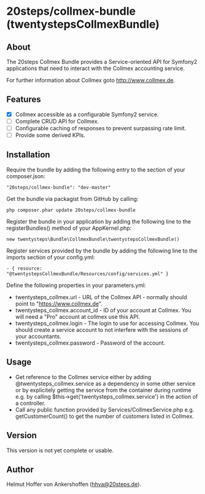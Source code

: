 # 20steps/collmex-bundle (twentystepsCollmexBundle)

## About

The 20steps Collmex Bundle provides a Service-oriented API for Symfony2 applications that need to interact with the Collmex accounting service.

For further information about Collmex goto http://www.collmex.de.

## Features

- [x] Collmex accessible as a configurable Symfony2 service.
- [ ] Complete CRUD API for Collmex.
- [ ] Configurable caching of responses to prevent surpassing rate limit.
- [ ] Provide some derived KPIs.

## Installation

Require the bundle by adding the following entry to the section of your composer.json:
```
"20steps/collmex-bundle": "dev-master"
```

Get the bundle via packagist from GitHub by calling:
```
php composer.phar update 20steps/collmex-bundle
```

Register the bundle in your application by adding the following line to the registerBundles() method of your AppKernel.php:  
```
new twentysteps\Bundle\CollmexBundle\twentystepsCollmexBundle()
```

Register services provided by the bundle by adding the following line to the imports section of your config.yml:  
```
- { resource: "@twentystepsCollmexBundle/Resources/config/services.yml" }
```

Define the following properties in your parameters.yml:  
* twentysteps_collmex.url - URL of the Collmex API - normally should point to "https://www.collmex.de".
* twentysteps_collmex.account_id - ID of your account at Collmex. You will need a "Pro" account at collmex use this API.
* twentysteps_collmex.login - The login to use for accessing Collmex. You should create a service account to not interfere with the sessions of your accountants.
* twentysteps_collmex.password - Password of the account.

## Usage

* Get reference to the Collmex service either by adding @twentysteps_collmex.service as a dependency in some other service or by  explicitely getting the service from the container during runtime e.g. by calling $this->get('twentysteps_collmex.service') in the action of a controller.
* Call any public function provided by Services/CollmexService.php e.g. getCustomerCount() to get the number of customers listed in Collmex.

## Version

This version is not yet complete or usable.

## Author

Helmut Hoffer von Ankershoffen (hhva@20steps.de).